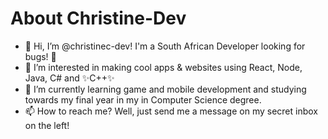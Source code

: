 # About Christine-Dev

- 👋 Hi, I’m @christinec-dev! I'm a South African Developer looking for bugs! 🔎
- 👀 I’m interested in making cool apps & websites using React, Node, Java, C# and ✨C++✨
- 🌱 I’m currently learning game and mobile development and studying towards my final year in my in Computer Science degree.
- 📫 How to reach me? Well, just send me a message on my secret inbox on the left!
